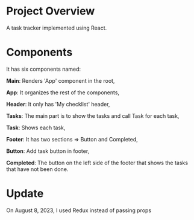 # Project Overview

A task tracker implemented using React.

# Components

It has six components named:

**Main**: Renders 'App' component in the root,

**App**: It organizes the rest of the components,

**Header**: It only has 'My checklist' header,

**Tasks**: The main part is to show the tasks and call Task for each task,

**Task**: Shows each task,

**Footer**: It has two sections => Button and Completed,

**Button**: Add task button in footer,

**Completed**: The button on the left side of the footer that shows the tasks that have not been done.

# Update
On August 8, 2023, I used Redux instead of passing props
